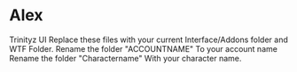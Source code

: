 # Alex
Trinityz UI
Replace these files with your current Interface/Addons folder and WTF Folder.
Rename the folder "ACCOUNTNAME" To your account name
Rename the folder "Charactername" With your character name.
